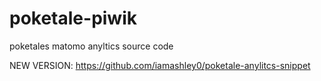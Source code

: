 # poketale-piwik
poketales matomo anyltics source code

NEW VERSION: https://github.com/iamashley0/poketale-anylitcs-snippet
